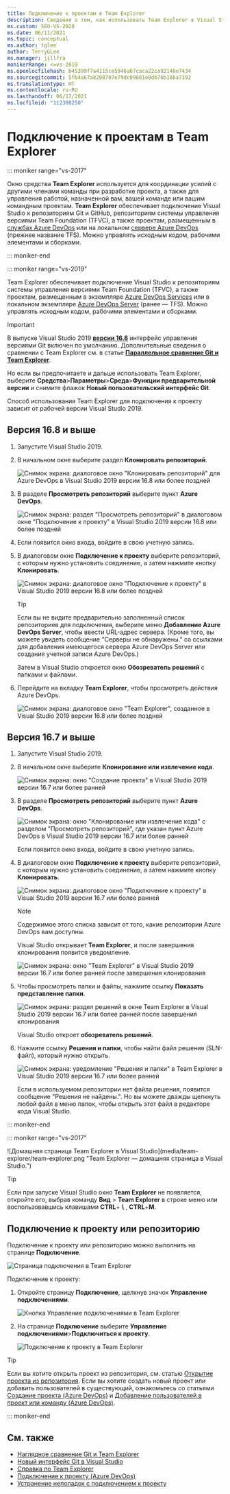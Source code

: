 ```yaml
---
title: Подключение к проектам в Team Explorer
description: Сведения о том, как использовать Team Explorer в Visual Studio для взаимодействия с членами команды при разработке проектов и управлении ими.
ms.custom: SEO-VS-2020
ms.date: 06/11/2021
ms.topic: conceptual
ms.author: tglee
author: TerryGLee
ms.manager: jillfra
monikerRange: <=vs-2019
ms.openlocfilehash: b45399f7a4115ce5946a67caca22ca92148e7434
ms.sourcegitcommit: 5fb4a67a8208707e79dc09601e8db70b16ba7192
ms.translationtype: HT
ms.contentlocale: ru-RU
ms.lasthandoff: 06/17/2021
ms.locfileid: "112308250"
---
```

# <a name="connect-to-projects-in-team-explorer"></a>Подключение к проектам в Team Explorer

::: moniker range="vs-2017"

Окно средства **Team Explorer** используется для координации усилий с другими членами команды при разработке проекта, а также для управления работой, назначенной вам, вашей команде или вашим командным проектам. **Team Explorer** обеспечивает подключение Visual Studio к репозиториям Git и GitHub, репозиториям системы управления версиями Team Foundation (TFVC), а также проектам, размещенным в [службах Azure DevOps](/azure/devops/user-guide/what-is-azure-devops-services) или на локальном [сервере Azure DevOps](/azure/devops/index-all) (прежнее название TFS). Можно управлять исходным кодом, рабочими элементами и сборками.

::: moniker-end

::: moniker range="vs-2019"

Team Explorer обеспечивает подключение Visual Studio к репозиториям системы управления версиями Team Foundation (TFVC), а также проектам, размещенным в экземпляре [Azure DevOps Services](/azure/devops/user-guide/what-is-azure-devops-services) или в локальном экземпляре [Azure DevOps Server](/azure/devops/user-guide/about-azure-devops-services-tfs?view=azure-devops&preserve-view=true) (ранее — TFS). Можно управлять исходным кодом, рабочими элементами и сборками.

> [!IMPORTANT]
> В выпуске Visual Studio 2019 [**версии 16.8**](/visualstudio/releases/2019/release-notes-history) интерфейс управления версиями Git включен по умолчанию. Дополнительные сведения о сравнении с Team Explorer см. в статье [**Параллельное сравнение Git и Team Explorer**](../version-control/git-team-explorer-feature-comparison.md).
>
> Но если вы предпочитаете и дальше использовать Team Explorer, выберите **Средства**>**Параметры**>**Среда**>**Функции предварительной версии** и снимите флажок **Новый пользовательский интерфейс Git**.

Способ использования Team Explorer для подключения к проекту зависит от рабочей версии Visual Studio 2019.

## <a name="in-version-168-and-later"></a>Версия 16.8 и выше

1. Запустите Visual Studio 2019.

1. В начальном окне выберите раздел **Клонировать репозиторий**.

   ![Снимок экрана: диалоговое окно "Клонировать репозиторий" для Azure DevOps в Visual Studio 2019 версии 16.8 или более поздней](../ide/media/vs-2019/clone-repository.png)

1. В разделе **Просмотреть репозиторий** выберите пункт **Azure DevOps**.

    ![Снимок экрана: раздел "Просмотреть репозиторий" в диалоговом окне "Подключение к проекту" в Visual Studio 2019 версии 16.8 или более поздней](../ide/media/vs-2019/browse-repository-azure-devops.png)

1. Если появится окно входа, войдите в свою учетную запись.

1. В диалоговом окне **Подключение к проекту** выберите репозиторий, с которым нужно установить соединение, а затем нажмите кнопку **Клонировать**.

      ![Снимок экрана: диалоговое окно "Подключение к проекту" в Visual Studio 2019 версии 16.8 или более поздней](../ide/media/vs-2019/connect-project-azure-devops.png)

      > [!TIP]
      > Если вы не видите предварительно заполненный список репозиториев для подключения, выберите меню **Добавление Azure DevOps Server**, чтобы ввести URL-адрес сервера. (Кроме того, вы можете увидеть сообщение "Серверы не обнаружены." со ссылками для добавления имеющегося сервера Azure DevOps Server или создания учетной записи Azure DevOps.)

   Затем в Visual Studio откроется окно **Обозреватель решений** с папками и файлами.

1. Перейдите на вкладку **Team Explorer**, чтобы просмотреть действия Azure DevOps.

      ![Снимок экрана: диалоговое окно "Team Explorer", созданное в Visual Studio 2019 версии 16.8 или более поздней](../ide/media/vs-2019/team-explorer-azure-devops.png)

## <a name="in-version-167-and-earlier"></a>Версия 16.7 и выше

1. Запустите Visual Studio 2019.

1. В начальном окне выберите **Клонирование или извлечение кода**.

   ![Снимок экрана: окно "Создание проекта" в Visual Studio 2019 версии 16.7 или более ранней](../get-started/media/vs-2019/clone-checkout-code-dark.png)

1. В разделе **Просмотреть репозиторий** выберите пункт **Azure DevOps**.

   ![Снимок экрана: окно "Клонирование или извлечение кода" с разделом "Просмотреть репозиторий", где указан пункт Azure DevOps в Visual Studio 2019 версии 16.7 или более ранней](../get-started/media/vs-2019/clone-checkout-code-git-repo-dark.png)

   Если появится окно входа, войдите в свою учетную запись.

1. В диалоговом окне **Подключение к проекту** выберите репозиторий, с которым нужно установить соединение, а затем нажмите кнопку **Клонировать**.

      ![Снимок экрана: диалоговое окно "Подключение к проекту" в Visual Studio 2019 версии 16.7 или более ранней](../get-started/media/open-proj-azure-devops-connect-cloud-clone.png)

    > [!NOTE]
    > Содержимое этого списка зависит от того, какие репозитории Azure DevOps вам доступны.

   Visual Studio открывает **Team Explorer**, и после завершения клонирования появится уведомление.

     ![Снимок экрана: окно "Team Explorer" в Visual Studio 2019 версии 16.7 или более ранней после завершения клонирования](../get-started/media/vs-2019/clone-complete-azure-devops.png)

1. Чтобы просмотреть папки и файлы, нажмите ссылку **Показать представление папки**.

     ![Снимок экрана: раздел решений в окне Team Explorer в Visual Studio 2019 версии 16.7 или более ранней после завершения клонирования](../get-started/media/vs-2019/show-folder-view-azure-devops.png)

     Visual Studio откроет **обозреватель решений**.

1. Нажмите ссылку **Решения и папки**, чтобы найти файл решения (SLN-файл), который нужно открыть.

      ![Снимок экрана: уведомление "Решения и папки" в Team Explorer в Visual Studio 2019 версии 16.7 или более ранней](../get-started/media/open-proj-repo-solutions-folders.png)

   Если в используемом репозитории нет файла решения, появится сообщение "Решения не найдены.&quot;. Но вы можете дважды щелкнуть любой файл в меню папок, чтобы открыть этот файл в редакторе кода Visual Studio.

::: moniker-end

::: moniker range=&quot;vs-2017&quot;

![Домашняя страница Team Explorer в Visual Studio](media/team-explorer/team-explorer.png &quot;Team Explorer — домашняя страница в Visual Studio.")

> [!TIP]
> Если при запуске Visual Studio окно **Team Explorer** не появляется, откройте его, выбрав команду **Вид** > **Team Explorer** в строке меню или воспользовавшись клавишами **CTRL**+ **&#92;** , **CTRL**+**M**.

## <a name="connect-to-a-project-or-repository"></a>Подключение к проекту или репозиторию

Подключение к проекту или репозиторию можно выполнить на странице **Подключение**.

![Страница подключения в Team Explorer](media/team-explorer/connect.png "Team Explorer — страница Подключения в Visual Studio.")

Подключение к проекту:

1. Откройте страницу **Подключение**, щелкнув значок **Управление подключениями**.

   ![Кнопка Управление подключениями в Team Explorer](media/team-explorer/manage-connections.png "Team Explorer — кнопка Управление подключениями в Visual Studio.")

1. На странице **Подключение** выберите **Управление подключениями**>**Подключиться к проекту**.

   ![Подключение к проекту в Team Explorer](media/team-explorer/connect-project.png "Team Explorer — вариант Подключение к проекту в Visual Studio.")

> [!TIP]
> Если вы хотите открыть проект из репозитория, см. статью [Открытие проекта из репозитория](../get-started/tutorial-open-project-from-repo-visual-studio-2017.md). Если вы хотите создать новый проект или добавить пользователей в существующий, ознакомьтесь со статьями [Создание проекта (Azure DevOps)](/azure/devops/organizations/projects/create-project) и [Добавление пользователей в проект или команду (Azure DevOps)](/azure/devops/organizations/security/add-users-team-project).

::: moniker-end

## <a name="see-also"></a>См. также

- [Наглядное сравнение Git и Team Explorer](git-team-explorer-feature-comparison.md)
- [Новый интерфейс Git в Visual Studio](git-with-visual-studio.md)
- [Справка по Team Explorer](reference/team-explorer-reference.md)
- [Подключение к проекту (Azure DevOps)](/azure/devops/organizations/projects/connect-to-projects)
- [Устранение неполадок с подключением к проекту](/azure/devops/user-guide/troubleshoot-connection?view=azure-devops&preserve-view=true)
